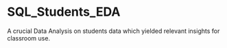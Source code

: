 # SQL_Students_EDA
A crucial Data Analysis on students data which yielded relevant insights for classroom use.

